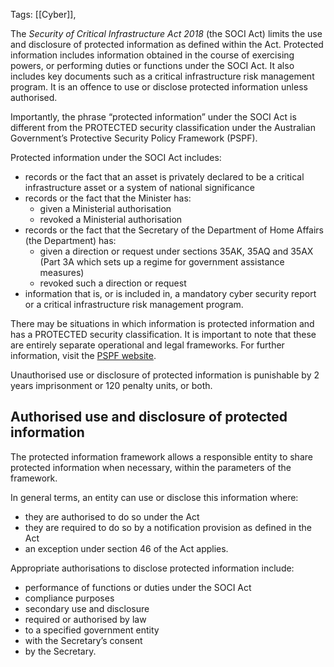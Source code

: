 Tags: [[Cyber]],

The _Security of Critical Infrastructure Act 2018_ (the SOCI Act) limits the use and disclosure of protected information as defined within the Act. Protected information includes information obtained in the course of exercising powers, or performing duties or functions under the SOCI Act. It also includes key documents such as a critical infrastructure risk management program. It is an offence to use or disclose protected information unless authorised.

Importantly, the phrase “protected information” under the SOCI Act is different from the PROTECTED security classification under the Australian Government’s Protective Security Policy Framework (PSPF).

Protected information under the SOCI Act includes:

-   records or the fact that an asset is privately declared to be a critical infrastructure asset or a system of national significance
-   records or the fact that the Minister has:
    -   given a Ministerial authorisation
    -   revoked a Ministerial authorisation
-   records or the fact that the Secretary of the Department of Home Affairs (the Department) has:
    -   given a direction or request under sections 35AK, 35AQ and 35AX (Part 3A which sets up a regime for government assistance measures)
    -   revoked such a direction or request
-   information that is, or is included in, a mandatory cyber security report or a critical infrastructure risk management program.

There may be situations in which information is protected information and has a PROTECTED security classification. It is important to note that these are entirely separate operational and legal frameworks. For further information, visit the [PSPF website](http://www.protectivesecurity.gov.au/).

Unauthorised use or disclosure of protected information is punishable by 2 years imprisonment or 120 penalty units, or both.

## Authorised use and disclosure of protected information

The protected information framework allows a responsible entity to share protected information when necessary, within the parameters of the framework.

In general terms, an entity can use or disclose this information where:

-   they are authorised to do so under the Act
-   they are required to do so by a notification provision as defined in the Act
-   an exception under section 46 of the Act applies.

Appropriate authorisations to disclose protected information include:

-   performance of functions or duties under the SOCI Act
-   compliance purposes
-   secondary use and disclosure
-   required or authorised by law
-   to a specified government entity
-   with the Secretary’s consent
-   by the Secretary.

